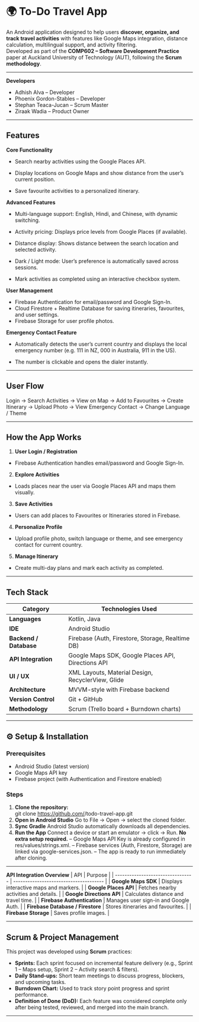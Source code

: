 # 🌍 To-Do Travel App  

An Android application designed to help users **discover, organize, and track travel activities** with features like Google Maps integration, distance calculation, multilingual support, and activity filtering.  
Developed as part of the **COMP602 – Software Development Practice** paper at Auckland University of Technology (AUT), following the **Scrum methodology**.  

---
**Developers**

- Adhish Alva – Developer
- Phoenix Gordon-Stables – Developer
- Stephan Teaca-Jucan – Scrum Master
- Ziraak Wadia – Product Owner

---

## Features  

**Core Functionality**

- Search nearby activities using the Google Places API.

- Display locations on Google Maps and show distance from the user’s current position.

- Save favourite activities to a personalized itinerary.

**Advanced Features**

- Multi-language support: English, Hindi, and Chinese, with dynamic switching.

- Activity pricing: Displays price levels from Google Places (if available).

- Distance display: Shows distance between the search location and selected activity.

- Dark / Light mode: User’s preference is automatically saved across sessions.
  
- Mark activities as completed using an interactive checkbox system.

**User Management**

- Firebase Authentication for email/password and Google Sign-In.
- Cloud Firestore + Realtime Database for saving itineraries, favourites, and user settings.
- Firebase Storage for user profile photos.

**Emergency Contact Feature**

- Automatically detects the user’s current country and displays the local emergency number (e.g. 111 in NZ, 000 in Australia, 911 in the US).

- The number is clickable and opens the dialer instantly.

---
## **User Flow**

Login → Search Activities → View on Map → Add to Favourites → Create Itinerary → Upload Photo → View Emergency Contact → Change Language / Theme

---
## **How the App Works**

1. **User Login / Registration**
  - Firebase Authentication handles email/password and Google Sign-In.
2. **Explore Activities**
  - Loads places near the user via Google Places API and maps them visually.
3. **Save Activities**
  - Users can add places to Favourites or Itineraries stored in Firebase.
4. **Personalize Profile**
  - Upload profile photo, switch language or theme, and see emergency contact for current country.
5. **Manage Itinerary**
  - Create multi-day plans and mark each activity as completed.

---

## Tech Stack  

| Category               | Technologies Used                                  |
| ---------------------- | -------------------------------------------------- |
| **Languages**          | Kotlin, Java                                       |
| **IDE**                | Android Studio                                     |
| **Backend / Database** | Firebase (Auth, Firestore, Storage, Realtime DB)   |
| **API Integration**    | Google Maps SDK, Google Places API, Directions API |
| **UI / UX**            | XML Layouts, Material Design, RecyclerView, Glide  |
| **Architecture**       | MVVM-style with Firebase backend                   |
| **Version Control**    | Git + GitHub                                       |
| **Methodology**        | Scrum (Trello board + Burndown charts)             |

---

## ⚙️ Setup & Installation  

### Prerequisites  
- Android Studio (latest version)  
- Google Maps API key  
- Firebase project (with Authentication and Firestore enabled)

### Steps  
1. **Clone the repository:**  
     git clone https://github.com/<your-username>/todo-travel-app.git
2. **Open in Android Studio**
   Go to File → Open → select the cloned folder.
3. **Sync Gradle**
   Android Studio automatically downloads all dependencies.
4. **Run the App**
   Connect a device or start an emulator → click -> Run.
**No extra setup required.**
– Google Maps API Key is already configured in res/values/strings.xml.
– Firebase services (Auth, Firestore, Storage) are linked via google-services.json.
– The app is ready to run immediately after cloning.
---
**API Integration Overview**
| API                               | Purpose                                |
| --------------------------------- | -------------------------------------- |
| **Google Maps SDK**               | Displays interactive maps and markers. |
| **Google Places API**             | Fetches nearby activities and details. |
| **Google Directions API**         | Calculates distance and travel time.   |
| **Firebase Authentication**       | Manages user sign-in and Google Auth.  |
| **Firebase Database / Firestore** | Stores itineraries and favourites.     |
| **Firebase Storage**              | Saves profile images.                  |

---
## Scrum & Project Management  

This project was developed using **Scrum** practices:  
- **Sprints:** Each sprint focused on incremental feature delivery (e.g., Sprint 1 – Maps setup, Sprint 2 – Activity search & filters).  
- **Daily Stand-ups:** Short team meetings to discuss progress, blockers, and upcoming tasks.  
- **Burndown Chart:** Used to track story point progress and sprint performance.  
- **Definition of Done (DoD):** Each feature was considered complete only after being tested, reviewed, and merged into the main branch.  
---


